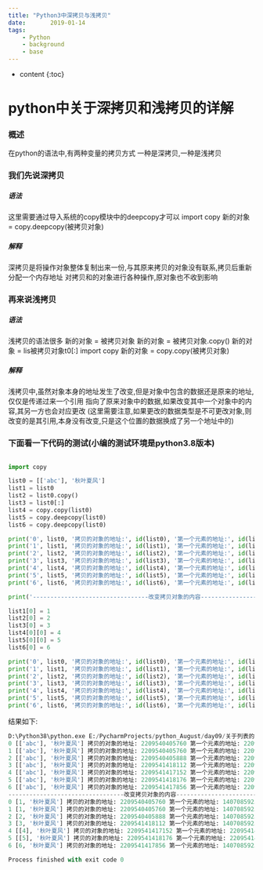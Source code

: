 ```yaml
---
title: "Python3中深拷贝与浅拷贝"
date:       2019-01-14
tags:
	- Python
	- background
	- base
---
```







* content
{:toc}





# python中关于深拷贝和浅拷贝的详解
### 概述
在python的语法中,有两种变量的拷贝方式
一种是深拷贝,一种是浅拷贝
### 我们先说深拷贝

##### 语法
这里需要通过导入系统的copy模块中的deepcopy才可以
import copy
新的对象 = copy.deepcopy(被拷贝对象)
##### 解释
深拷贝是将操作对象整体复制出来一份,与其原来拷贝的对象没有联系,拷贝后重新分配一个内存地址
对拷贝和的对象进行各种操作,原对象也不收到影响

### 再来说浅拷贝
##### 语法
浅拷贝的语法很多
新的对象 = 被拷贝对象
新的对象 = 被拷贝对象.copy()
新的对象 = lis被拷贝对象t0[:]
import copy
新的对象 = copy.copy(被拷贝对象)
##### 解释	
浅拷贝中,虽然对象本身的地址发生了改变,但是对象中包含的数据还是原来的地址,仅仅是传递过来一个引用
指向了原来对象中的数据,如果改变其中一个对象中的内容,其另一方也会对应更改
(这里需要注意,如果更改的数据类型是不可更改对象,则改变的是其引用,本身没有改变,只是这个位置的数据换成了另一个地址中的)

### 下面看一下代码的测试(小编的测试环境是python3.8版本)

```python

import copy

list0 = [['abc'], '秋叶夏风']
list1 = list0
list2 = list0.copy()
list3 = list0[:]
list4 = copy.copy(list0)
list5 = copy.deepcopy(list0)
list6 = copy.deepcopy(list0)

print('0', list0, '拷贝的对象的地址:', id(list0), '第一个元素的地址:', id(list0[0]))
print('1', list1, '拷贝的对象的地址:', id(list1), '第一个元素的地址:', id(list1[0]))
print('2', list2, '拷贝的对象的地址:', id(list2), '第一个元素的地址:', id(list2[0]))
print('3', list3, '拷贝的对象的地址:', id(list3), '第一个元素的地址:', id(list3[0]))
print('4', list4, '拷贝的对象的地址:', id(list4), '第一个元素的地址:', id(list4[0]))
print('5', list5, '拷贝的对象的地址:', id(list5), '第一个元素的地址:', id(list5[0]))
print('6', list6, '拷贝的对象的地址:', id(list6), '第一个元素的地址:', id(list6[0]))

print('---------------------------------改变拷贝对象的内容--------------------------------')

list1[0] = 1
list2[0] = 2
list3[0] = 3
list4[0][0] = 4
list5[0][0] = 5
list6[0] = 6

print('0', list0, '拷贝的对象的地址:', id(list0), '第一个元素的地址:', id(list0[0]))
print('1', list1, '拷贝的对象的地址:', id(list1), '第一个元素的地址:', id(list1[0]))
print('2', list2, '拷贝的对象的地址:', id(list2), '第一个元素的地址:', id(list2[0]))
print('3', list3, '拷贝的对象的地址:', id(list3), '第一个元素的地址:', id(list3[0]))
print('4', list4, '拷贝的对象的地址:', id(list4), '第一个元素的地址:', id(list4[0]))
print('5', list5, '拷贝的对象的地址:', id(list5), '第一个元素的地址:', id(list5[0]))
print('6', list6, '拷贝的对象的地址:', id(list6), '第一个元素的地址:', id(list6[0]))

```
结果如下:

```python
D:\Python38\python.exe E:/PycharmProjects/python_August/day09/关于列表的拷贝问题.py
0 [['abc'], '秋叶夏风'] 拷贝的对象的地址: 2209540405760 第一个元素的地址: 2209541417472
1 [['abc'], '秋叶夏风'] 拷贝的对象的地址: 2209540405760 第一个元素的地址: 2209541417472
2 [['abc'], '秋叶夏风'] 拷贝的对象的地址: 2209540405888 第一个元素的地址: 2209541417472
3 [['abc'], '秋叶夏风'] 拷贝的对象的地址: 2209541418112 第一个元素的地址: 2209541417472
4 [['abc'], '秋叶夏风'] 拷贝的对象的地址: 2209541417152 第一个元素的地址: 2209541417472
5 [['abc'], '秋叶夏风'] 拷贝的对象的地址: 2209541418176 第一个元素的地址: 2209541417792
6 [['abc'], '秋叶夏风'] 拷贝的对象的地址: 2209541417856 第一个元素的地址: 2209541416896
---------------------------------改变拷贝对象的内容--------------------------------
0 [1, '秋叶夏风'] 拷贝的对象的地址: 2209540405760 第一个元素的地址: 140708592568128
1 [1, '秋叶夏风'] 拷贝的对象的地址: 2209540405760 第一个元素的地址: 140708592568128
2 [2, '秋叶夏风'] 拷贝的对象的地址: 2209540405888 第一个元素的地址: 140708592568160
3 [3, '秋叶夏风'] 拷贝的对象的地址: 2209541418112 第一个元素的地址: 140708592568192
4 [[4], '秋叶夏风'] 拷贝的对象的地址: 2209541417152 第一个元素的地址: 2209541417472
5 [[5], '秋叶夏风'] 拷贝的对象的地址: 2209541418176 第一个元素的地址: 2209541417792
6 [6, '秋叶夏风'] 拷贝的对象的地址: 2209541417856 第一个元素的地址: 140708592568288

Process finished with exit code 0
```


